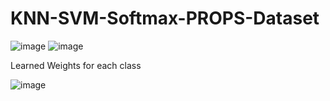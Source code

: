 # KNN-SVM-Softmax-PROPS-Dataset
![image](https://user-images.githubusercontent.com/62698742/219967335-7e591937-ad87-4f39-b811-59a84a7079e8.png)
![image](https://user-images.githubusercontent.com/62698742/219967414-c0122953-e249-4bad-8ad4-179809739844.png)

Learned Weights for each class

![image](https://user-images.githubusercontent.com/62698742/219967360-0b45688f-c01a-4acd-bce0-0ccdf09a38bd.png)
